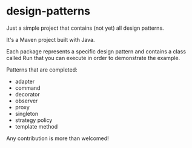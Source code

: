 # design-patterns

Just a simple project that contains (not yet) all design patterns.

It's a Maven project built with Java.

Each package represents a specific design pattern and contains a class called Run that 
you can execute in order to demonstrate the example.

Patterns that are completed:
- adapter
- command
- decorator
- observer
- proxy
- singleton
- strategy policy
- template method

Any contribution is more than welcomed!
